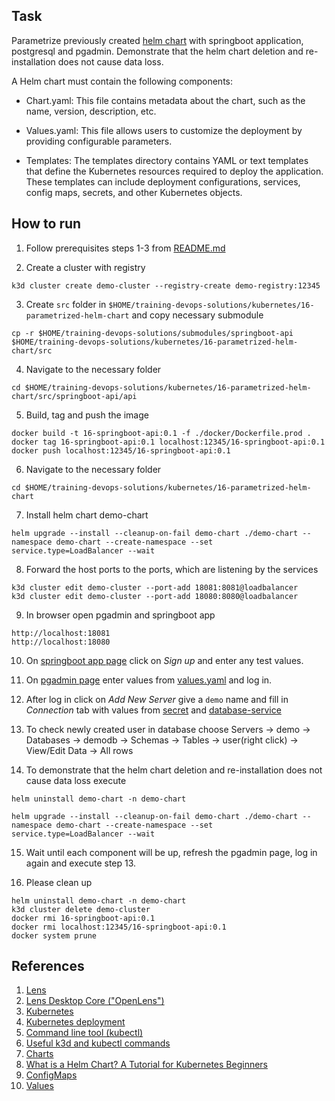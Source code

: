 ## Task

Parametrize previously created [helm chart](../15-helm-chart) with springboot application, postgresql and pgadmin. 
Demonstrate that the helm chart deletion and re-installation does not cause data loss.

A Helm chart must contain the following components:

- Chart.yaml: This file contains metadata about the chart, such as the name, version, description, etc.

- Values.yaml: This file allows users to customize the deployment by providing configurable parameters.

- Templates: The templates directory contains YAML or text templates that define the Kubernetes resources required to deploy the application. These templates can include deployment configurations, services, config maps, secrets, and other Kubernetes objects.

## How to run

1. Follow prerequisites steps 1-3 from [README.md](../../README.md)

2. Create a cluster with registry
```
k3d cluster create demo-cluster --registry-create demo-registry:12345
```

3. Create `src` folder in `$HOME/training-devops-solutions/kubernetes/16-parametrized-helm-chart` and copy necessary submodule

```
cp -r $HOME/training-devops-solutions/submodules/springboot-api $HOME/training-devops-solutions/kubernetes/16-parametrized-helm-chart/src
```

4. Navigate to the necessary folder

```
cd $HOME/training-devops-solutions/kubernetes/16-parametrized-helm-chart/src/springboot-api/api
```

5. Build, tag and push the image

```
docker build -t 16-springboot-api:0.1 -f ./docker/Dockerfile.prod .
docker tag 16-springboot-api:0.1 localhost:12345/16-springboot-api:0.1
docker push localhost:12345/16-springboot-api:0.1
```

6. Navigate to the necessary folder
```
cd $HOME/training-devops-solutions/kubernetes/16-parametrized-helm-chart
```

7. Install helm chart demo-chart
```
helm upgrade --install --cleanup-on-fail demo-chart ./demo-chart --namespace demo-chart --create-namespace --set service.type=LoadBalancer --wait
```

8. Forward the host ports to the ports, which are listening by the services
```
k3d cluster edit demo-cluster --port-add 18081:8081@loadbalancer
k3d cluster edit demo-cluster --port-add 18080:8080@loadbalancer
```

9. In browser open pgadmin and springboot app
```
http://localhost:18081
http://localhost:18080
```
10. On [springboot app page](http://localhost:18080) click on *Sign up* and enter any test values.

11. On [pgadmin page](http://localhost:18081) enter values from [values.yaml](./demo-chart/values.yaml) and log in.

12. After log in click on *Add New Server* give a `demo` name and fill in *Connection* tab with values from [secret](./demo-chart/templates/secret.yaml) and [database-service](./demo-chart/templates/db-service.yaml)

13. To check newly created user in database choose Servers -> demo -> Databases -> demodb -> Schemas -> Tables -> user(right click) -> View/Edit Data -> All rows

14. To demonstrate that the helm chart deletion and re-installation does not cause data loss execute
```
helm uninstall demo-chart -n demo-chart  

helm upgrade --install --cleanup-on-fail demo-chart ./demo-chart --namespace demo-chart --create-namespace --set service.type=LoadBalancer --wait 
```

15. Wait until each component will be up, refresh the pgadmin page, log in again and execute step 13. 

16. Please clean up
```
helm uninstall demo-chart -n demo-chart 
k3d cluster delete demo-cluster
docker rmi 16-springboot-api:0.1
docker rmi localhost:12345/16-springboot-api:0.1
docker system prune
```

## References
1. [Lens](https://k8slens.dev/)
2. [Lens Desktop Core ("OpenLens")](https://github.com/lensapp/lens)
3. [Kubernetes](https://kubernetes.io/)
4. [Kubernetes deployment](https://kubernetes.io/docs/concepts/workloads/controllers/deployment/)
5. [Command line tool (kubectl)](https://kubernetes.io/docs/reference/kubectl/)
6. [Useful k3d and kubectl commands](https://ramigs.dev/blog/useful-k3d-and-kubectl-commands/)
7. [Charts](https://helm.sh/docs/topics/charts/)
8. [What is a Helm Chart? A Tutorial for Kubernetes Beginners](https://www.freecodecamp.org/news/what-is-a-helm-chart-tutorial-for-kubernetes-beginners/)
9. [ConfigMaps](https://kubernetes.io/docs/concepts/configuration/configmap/)
10. [Values](https://helm.sh/docs/chart_template_guide/values_files/)
